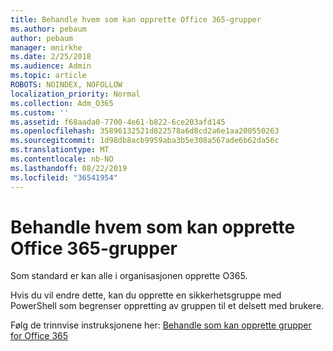 ```yaml
---
title: Behandle hvem som kan opprette Office 365-grupper
ms.author: pebaum
author: pebaum
manager: mnirkhe
ms.date: 2/25/2018
ms.audience: Admin
ms.topic: article
ROBOTS: NOINDEX, NOFOLLOW
localization_priority: Normal
ms.collection: Adm_O365
ms.custom: ''
ms.assetid: f68aada0-7700-4e61-b822-6ce203afd145
ms.openlocfilehash: 35896132521d822578a6d8cd2a6e1aa200550263
ms.sourcegitcommit: 1d98db8acb9959aba3b5e308a567ade6b62da56c
ms.translationtype: MT
ms.contentlocale: nb-NO
ms.lasthandoff: 08/22/2019
ms.locfileid: "36541954"
---
```

# <a name="manage-who-can-create-office-365-groups"></a>Behandle hvem som kan opprette Office 365-grupper

Som standard er kan alle i organisasjonen opprette O365.
  
Hvis du vil endre dette, kan du opprette en sikkerhetsgruppe med PowerShell som begrenser oppretting av gruppen til et delsett med brukere.
  
Følg de trinnvise instruksjonene her: [Behandle som kan opprette grupper for Office 365](https://support.office.com/article/4c46c8cb-17d0-44b5-9776-005fced8e618)
  

